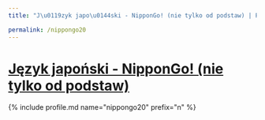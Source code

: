 ```yaml
---
title: "J\u0119zyk japo\u0144ski - NipponGo! (nie tylko od podstaw) | Patromierz"

permalink: /nippongo20
---
```


# [Język japoński - NipponGo! (nie tylko od podstaw)](https://patronite.pl/nippongo20)

{% include profile.md name="nippongo20" prefix="n" %}
